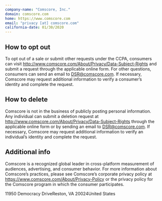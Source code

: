 ```yaml
---
company-name: "Comscore, Inc."
domain: comscore.com
home: https://www.comscore.com
email: "privacy [at] comscore.com"
california-date: 01/30/2020
---
```

## How to opt out


To opt out of a sale or submit other requests under the CCPA, consumers can visit http://www.comscore.com/About/Privacy/Data-Subject-Rights and submit a request through the applicable online form. For other questions, consumers can send an email to DSR@comscore.com. If necessary, Comscore may request additional information to verify a consumer’s identity and complete the request.

## How to delete


Comscore is not in the business of publicly posting personal information. Any individual can submit a deletion request at http://www.comscore.com/About/Privacy/Data-Subject-Rights through the applicable online form or by sending an email to DSR@comscore.com. If necessary, Comscore may request additional information to verify an individual’s identity and complete the request.

## Additional info


Comscore is a recognized global leader in cross-platform measurement of audiences, advertising, and consumer behavior. For more information about Comscore’s practices, please see Comscore’s corporate privacy policy at https://www.comscore.com/About/Privacy-Policy or the privacy policy for the Comscore program in which the consumer participates.

11950 Democracy DriveReston, VA 20024United States













